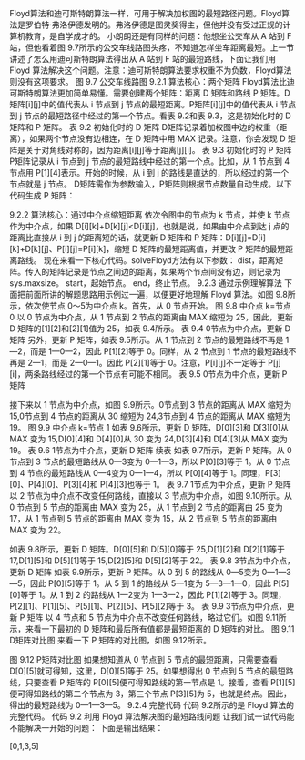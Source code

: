 
Floyd算法和迪可斯特朗算法一样，可用于解决加权图的最短路径问题。Floyd算法是罗伯特·弗洛伊德发明的。弗洛伊德是图灵奖得主，但他并没有受过正规的计算机教育，是自学成才的。
小朗朗还是有同样的问题：他想坐公交车从 A 站到 F 站，但他看着图 9.7所示的公交车线路图头疼，不知道怎样坐车距离最短。上一节讲述了怎么用迪可斯特朗算法得出从 A 站到 F 站的最短路线，下面让我们用 Floyd 算法解决这个问题。注意：迪可斯特朗算法要求权重不为负数，Floyd算法则没有这项要求。
图 9.7 公交车线路图
9.2.1 算法核心：两个矩阵
Floyd算法比迪可斯特朗算法更加简单易懂。需要创建两个矩阵：距离 D 矩阵和路线 P 矩阵。D矩阵[i][j]中的值代表从 i 节点到 j 节点的最短距离。P矩阵[i][j]中的值代表从 i 节点到 j 节点的最短路径中经过的第一个节点。看表 9.2和表 9.3，这是初始化时的 D 矩阵和 P 矩阵。
表 9.2 初始化时的 D 矩阵
D矩阵记录着加权图中边的权重（距离），如果两个节点没有边相连，在 D 矩阵中用 MAX 记录。注意，你会发现 D 矩阵是关于对角线对称的，因为距离[i][j]等于距离[j][i]。
表 9.3 初始化时的 P 矩阵
P矩阵记录从 i 节点到 j 节点的最短路线中经过的第一个点。比如，从 1 节点到 4 节点用 P[1][4]表示。开始的时候，从 i 到 j 的路线是直达的，所以经过的第一个节点就是 j 节点。
D矩阵需作为参数输入，P矩阵则根据节点数量自动生成。以下代码生成 P 矩阵：

9.2.2 算法核心：通过中介点缩短距离
依次令图中的节点为 k 节点，并使 k 节点作为中介点，如果 D[i][k]+D[k][j]<D[i][j]，也就是说，如果由中介点到达 j 点的距离比直接从 i 到 j 的距离短的话，就更新 D 矩阵和 P 矩阵：D[i][j]=D[i][k]+D[k][j]、P[i][j]=P[i][k]，缩短 D 矩阵的最短距离值，并更改 P 矩阵的最短距离路线。
现在来看一下核心代码。solveFloyd方法有以下参数：
dist，距离矩阵。传入的矩阵记录是节点之间边的距离，如果两个节点间没有边，则记录为 sys.maxsize。
start，起始节点。
end，终止节点。
9.2.3 通过示例理解算法
下面把前面所讲的解题思路用示例过一遍，以便更好地理解 Floyd 算法。如图 9.8所示，依次使节点 0～5为中介点 k。首先，从 0 节点开始。
图 9.8 中介点 k=节点 0
以 0 节点为中介点，从 1 节点到 2 节点的距离由 MAX 缩短为 25，因此，更新 D 矩阵的[1][2]和[2][1]值为 25，如表 9.4所示。
表 9.4 0节点为中介点，更新 D 矩阵
另外，更新 P 矩阵，如表 9.5所示。从 1 节点到 2 节点的最短路线不再是 1—2，而是 1—0—2，因此 P[1][2]等于 0。同样，从 2 节点到 1 节点的最短路线不再是 2—1，而是 2—0—1。因此 P[2][1]等于 0。注意，P[i][j]不一定等于 P[j][i]，两条路线经过的第一个节点有可能不相同。
表 9.5 0节点为中介点，更新 P 矩阵


接下来以 1 节点为中介点，如图 9.9所示。0节点到 3 节点的距离从 MAX 缩短为 15,0节点到 4 节点的距离从 30 缩短为 24,3节点到 4 节点的距离从 MAX 缩短为 19。
图 9.9 中介点 k=节点 1
如表 9.6所示，更新 D 矩阵，D[0][3]和 D[3][0]从 MAX 变为 15,D[0][4]和 D[4][0]从 30 变为 24,D[3][4]和 D[4][3]从 MAX 变为 19。
表 9.6 1节点为中介点，更新 D 矩阵
续表
如表 9.7所示，更新 P 矩阵。从 0 节点到 3 节点的最短路线从 0—3变为 0—1—3，所以 P[0][3]等于 1。从 0 节点到 4 节点的最短路线从 0—4变为 0—1—4，所以 P[0][4]等于 1。同理，P[3][0]、P[4][0]、P[3][4]和 P[4][3]也等于 1。
表 9.7 1节点为中介点，更新 P 矩阵
以 2 节点为中介点不改变任何路线，直接以 3 节点为中介点，如图 9.10所示。从 0 节点到 5 节点的距离由 MAX 变为 25，从 1 节点到 2 节点的距离由 25 变为 17，从 1 节点到 5 节点的距离由 MAX 变为 15，从 2 节点到 5 节点的距离由 MAX 变为 22。


如表 9.8所示，更新 D 矩阵。D[0][5]和 D[5][0]等于 25,D[1][2]和 D[2][1]等于 17,D[1][5]和 D[5][1]等于 15,D[2][5]和 D[5][2]等于 22。
表 9.8 3节点为中介点，更新 D 矩阵
如表 9.9所示，更新 P 矩阵。从 0 到 5 的路线从 0—5变为 0—1—3—5，因此 P[0][5]等于 1。从 5 到 1 的路线从 5—1变为 5—3—1—0，因此 P[5][0]等于 1。从 1 到 2 的路线从 1—2变为 1—3—2，因此 P[1][2]等于 3。同理，P[2][1]、P[1][5]、P[5][1]、P[2][5]、P[5][2]等于 3。
表 9.9 3节点为中介点，更新 P 矩阵
以 4 节点和 5 节点为中介点不改变任何路线，略过它们。如图 9.11所示，来看一下最初的 D 矩阵和最后所有值都是最短距离的 D 矩阵的对比。
图 9.11 D矩阵对比图
来看一下 P 矩阵的对比图，如图 9.12所示。


图 9.12 P矩阵对比图
如果想知道从 0 节点到 5 节点的最短距离，只需要查看 D[0][5]就可得知，这里，D[0][5]等于 25。如果想得出 0 节点到 5 节点的最短路线，只要查看 P 矩阵的 P[0][5]便可得知路线的第一节点是 1。接着，查看 P[1][5]便可得知路线的第二个节点为 3，第三个节点 P[3][5]为 5，也就是终点。因此，得出的最短路线为 0—1—3—5。
9.2.4 完整代码
代码 9.2所示的是 Floyd 算法的完整代码。
代码 9.2 利用 Floyd 算法解决图的最短路线问题
让我们试一试代码能不能解决一开始的问题：
下面是输出结果：


[0,1,3,5]
